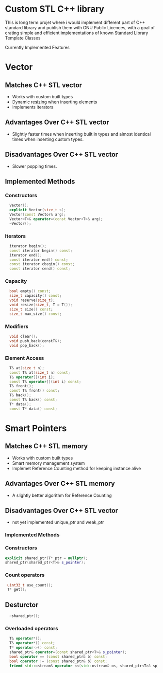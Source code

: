 Custom STL C++ library
===================================
<p>This is long term projet where i would implement different part of C++ standard library and publish them with GNU Public Licences, with a goal of
crating simple and efficient implementations of known Standard Library Template Classes </p>

Currently Implemented Features

# Vector

## Matches C++ STL vector
* Works with custom built types
* Dynamic resizing when inserting elements
* Implements iterators

## Advantages Over C++ STL vector
* Slightly faster times when inserting built in types and almost identical times when inserting custom types.

## Disadvantages Over C++ STL vector
* Slower popping times.

## Implemented Methods

### Constructors
```cpp
  Vector();
  explicit Vector(size_t s);
  Vector(const Vector& arg);
  Vector<T>& operator=(const Vector<T>& arg);
  ~Vector();
```
### Iterators
```cpp
  iterator begin();
  const iterator begin() const;
  iterator end();
  const iterator end() const;
  const iterator cbegin() const;
  const iterator cend() const;
```
### Capacity
```cpp
  bool empty() const;
  size_t capacity() const;
  void reserve(size_t);
  void resize(size_t, T = T());
  size_t size() const;
  size_t max_size() const;
```
### Modifiers
```cpp
  void clear();
  void push_back(constT&);
  void pop_back();
```
### Element Access
```cpp
  T& at(size_t n);
  const T& at(size_t n) const;
  T& operator[](int i);
  const T& operator[](int i) const;
  T& front();
  const T& front() const;
  T& back();
  const T& back() const;
  T* data();
  const T* data() const;
```
# Smart Pointers

## Matches C++ STL memory

* Works with custom built types
* Smart memory management system
* Implemet Reference Counting method for keeping instance alive

## Advantages Over C++ STL memory
* A slightly better algorithm for Reference Counting

## Disadvantages Over C++ STL vector
* not yet implemented unique_ptr and weak_ptr
### Implemented Methods
### Constructors
  ```cpp
  explicit shared_ptr(T* ptr = nullptr);
  shared_ptr(shared_ptr<T>& s_pointer);
  ```
### Count operators
 ```cpp
  uint32_t use_count();
  T* get();
 ```
## Desturctor
```cpp
  ~shared_ptr();
```
### Overloaded operators
```cpp
  T& operator*(); 
  T& operator*() const;
  T* operator->() const;
  shared_ptr& operator=(const shared_ptr<T>& s_pointer);
  bool operator == (const shared_ptr& b) const;
  bool operator != (const shared_ptr& b) const;
  friend std::ostream& operator <<(std::ostream& os, shared_ptr<T>& sp);
```
